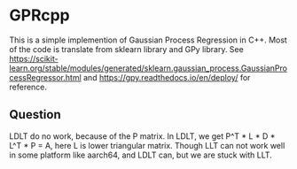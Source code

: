 # GPRcpp
This is a simple implemention of Gaussian Process Regression in C++. Most of the code is translate from sklearn library and GPy library.
See https://scikit-learn.org/stable/modules/generated/sklearn.gaussian_process.GaussianProcessRegressor.html and https://gpy.readthedocs.io/en/deploy/ for reference.

## Question
LDLT do no work, because of the P matrix. In LDLT, we get P^T * L * D * L^T * P = A, here L is lower triangular matrix. Though LLT can not work well in some platform like aarch64, and LDLT can, but we are stuck with LLT.